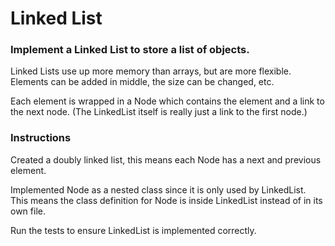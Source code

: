 # Linked List

### Implement a Linked List to store a list of objects.

Linked Lists use up more memory than arrays, but are more flexible. 
Elements can be added in middle, the size can be changed, etc.

Each element is wrapped in a Node which contains the element and a link to the next node. 
(The LinkedList itself is really just a link to the first node.)

### Instructions

Created a doubly linked list, this means each Node has a next and previous element.

Implemented Node as a nested class since it is only used by LinkedList. 
This means the class definition for Node is inside LinkedList instead of in its own file.

Run the tests to ensure LinkedList is implemented correctly.
